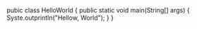 pubic class HelloWorld
{
    public static void main(String[] args)
    {
        Syste.outprintln("Hellow, World");
    }
}

